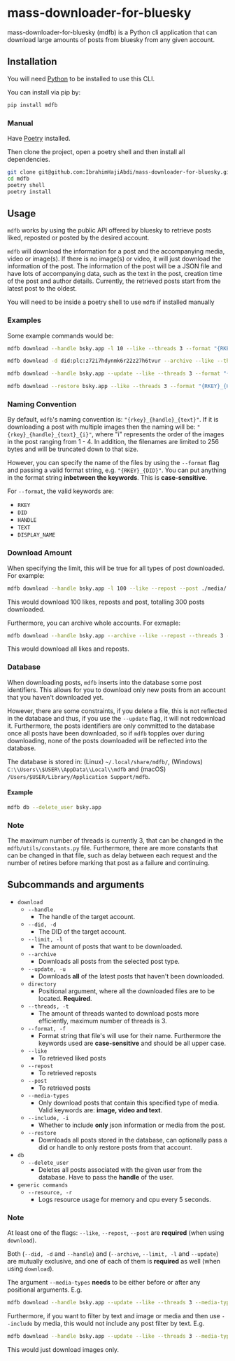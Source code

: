 # mass-downloader-for-bluesky

mass-downloader-for-bluesky (mdfb) is a Python cli application that can download large amounts of posts from bluesky from any given account.

## Installation

You will need [Python](https://www.python.org/downloads/) to be installed to use this CLI.

You can install via pip by:
```bash
pip install mdfb
```

### Manual

Have [Poetry](https://python-poetry.org/) installed. 

Then clone the project, open a poetry shell and then install all dependencies.


```bash
git clone git@github.com:IbrahimHajiAbdi/mass-downloader-for-bluesky.git
cd mdfb
poetry shell
poetry install
```

## Usage
``mdfb`` works by using the public API offered by bluesky to retrieve posts liked, reposted or posted by the desired account. 

``mdfb`` will download the information for a post and the accompanying media, video or image(s). If there is no image(s) or video, it will just download the information of the post. The information of the post will be a JSON file and have lots of accompanying data, such as the text in the post, creation time of the post and author details. Currently, the retrieved posts start from the latest post to the oldest.

You will need to be inside a poetry shell to use ``mdfb`` if installed manually

### Examples

Some example commands would be:

```bash
mdfb download --handle bsky.app -l 10 --like --threads 3 --format "{RKEY}_{HANDLE}" ./media/
```

```bash
mdfb download -d did:plc:z72i7hdynmk6r22z27h6tvur --archive --like --threads 3 --format "{DID}_{HANDLE}" ./media/
```

```bash
mdfb download --handle bsky.app --update --like --threads 3 --format "{RKEY}_{HANDLE}" ./media/
```

```bash
mdfb download --restore bsky.app --like --threads 3 --format "{RKEY}_{HANDLE}" ./media/
```

### Naming Convention
By default, ``mdfb``'s naming convention is: ``"{rkey}_{handle}_{text}"``. If it is downloading a post with multiple images then the naming will be: ``"{rkey}_{handle}_{text}_{i}"``, where "i" represents the order of the images in the post ranging from 1 - 4. In addition, the filenames are limited to 256 bytes and will be truncated down to that size. 

However, you can specify the name of the files by using the ``--format`` flag and passing a valid format string, e.g. ``"{RKEY}_{DID}"``. You can put anything in the format string **inbetween the keywords**. This is **case-sensitive**.

For ``--format``, the valid keywords are:
- ``RKEY`` 
- ``DID`` 
- ``HANDLE`` 
- ``TEXT`` 
- ``DISPLAY_NAME`` 

### Download Amount
When specifying the limit, this will be true for all types of post downloaded. For example: 
```bash
mdfb download --handle bsky.app -l 100 --like --repost --post ./media/
```
This would download 100 likes, reposts and post, totalling 300 posts downloaded.

Furthermore, you can archive whole accounts. For exmaple:
```bash
mdfb download --handle bsky.app --archive --like --repost --threads 3 --format "{DID}_{HANDLE}" ./media/
```

This would download all likes and reposts.

### Database
When downloading posts, `mdfb` inserts into the database some post identifiers. This allows for you to download only new posts from an account that you haven't downloaded yet. 

However, there are some constraints, if you delete a file, this is not reflected in the database and thus, if you use the ``--update`` flag, it will not redownload it. Furthermore, the posts identifiers are only committed to the database once all posts have been downloaded, so if `mdfb` topples over during downloading, none of the posts downloaded will be reflected into the database.

The database is stored in: (Linux) `~/.local/share/mdfb/`, (Windows) `C:\\Users\\$USER\\AppData\\Local\\mdfb` and (macOS) `/Users/$USER/Library/Application Support/mdfb`.

#### Example
```bash
mdfb db --delete_user bsky.app
``` 

### Note
The maximum number of threads is currently 3, that can be changed in the ``mdfb/utils/constants.py`` file. Furthermore, there are more constants that can be changed in that file, such as delay between each request and the number of retires before marking that post as a failure and continuing.

## Subcommands and arguments
- ``download`` 
  - ``--handle``
    - The handle of the target account.
  - ``--did, -d``
    - The DID of the target account. 
  - ``--limit, -l``
    - The amount of posts that want to be downloaded.
  - ``--archive``
    - Downloads all posts from the selected post type.
  - ``--update, -u``
    - Downloads **all** of the latest posts that haven't been downloaded. 
  - ``directory``
    - Positional argument, where all the downloaded files are to be located. **Required**.
  - ``--threads, -t``
    - The amount of threads wanted to download posts more efficiently, maximum number of threads is 3.
  - ``--format, -f``
    - Format string that file's will use for their name. Furthermore the keywords used are **case-sensitive** and should be all upper case.
  - ``--like``
    - To retrieved liked posts
  - ``--repost``
    - To retrieved reposts
  - ``--post``
    - To retrieved posts
  - ``--media-types``
    - Only download posts that contain this specified type of media. Valid keywords are: **image, video and text**.
  - ``--include, -i``
    - Whether to include **only** json information or media from the post.
  - ``--restore``
    - Downloads all posts stored in the database, can optionally pass a did or handle to only restore posts from that account.
- ``db``
  - ``--delete_user``
    - Deletes all posts associated with the given user from the database. Have to pass the **handle** of the user. 
- ``generic commands``
  - ``--resource, -r``
    - Logs resource usage for memory and cpu every 5 seconds. 

### Note
At least one of the flags: ``--like``, ``--repost``, ``--post`` are **required** (when using `download`).

Both (``--did, -d`` and ``--handle``) and (``--archive``, ``--limit, -l`` and ``--update``) are mutually exclusive, and one of each of them is **required** as well (when using `download`).

The argument ``--media-types`` **needs** to be either before or after any positional arguments. 
E.g. 
```bash
mdfb download --handle bsky.app --update --like --threads 3 --media-types image --format "{RKEY}_{HANDLE}" ./media/`
```

Furthermore, if you want to filter by text and image or media and then use `--include` by media, this would not include any post filter by text. E.g.
```bash
mdfb download --handle bsky.app --update --like --threads 3 --media-types image text -i media ./media/`
```
This would just download images only.